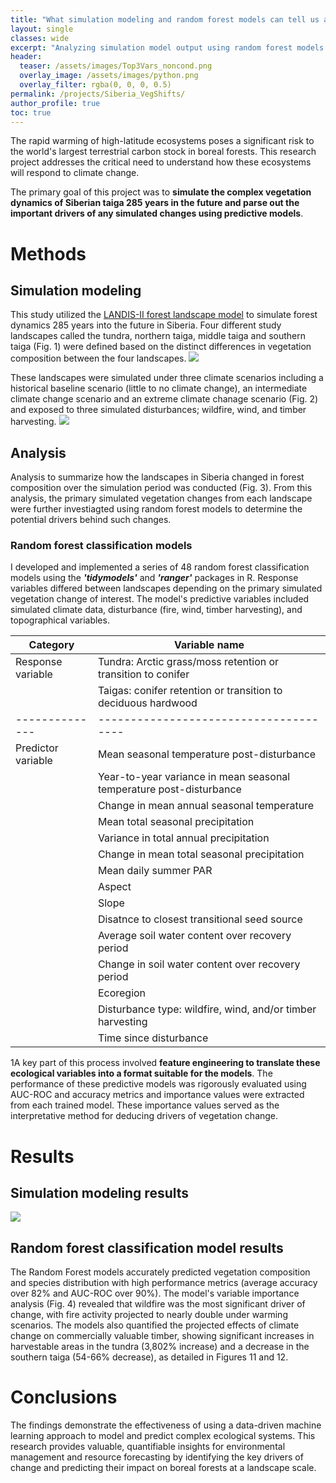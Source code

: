 ```yaml
---
title: "What simulation modeling and random forest models can tell us about the future of Siberian taiga"
layout: single
classes: wide
excerpt: "Analyzing simulation model output using random forest models and variable importance to investigate future changes in Siberian forests."
header:
  teaser: /assets/images/Top3Vars_noncond.png
  overlay_image: /assets/images/python.png
  overlay_filter: rgba(0, 0, 0, 0.5)
permalink: /projects/Siberia_VegShifts/
author_profile: true
toc: true
---
```

The rapid warming of high-latitude ecosystems poses a significant risk to the world's largest terrestrial carbon stock in boreal forests. This research project addresses the critical need to understand how these ecosystems will respond to climate change. 

The primary goal of this project was to **simulate the complex vegetation dynamics of Siberian taiga 285 years in the future and parse out the important drivers of any simulated changes using predictive models**.

# Methods
## Simulation modeling
This study utilized the [LANDIS-II forest landscape model](https://www.landis-ii.org/) to simulate forest dynamics 285 years into the future in Siberia. Four different study landscapes called the tundra, northern taiga, middle taiga and southern taiga (Fig. 1) were defined based on the distinct differences in vegetation composition between the four landscapes.
![](https://hana-matsumoto.github.io/assets/images/Figure1.png)

These landscapes were simulated under three climate scenarios including a historical baseline scenario (little to no climate change), an intermediate climate change scenario and an extreme climate chanage scenario (Fig. 2) and exposed to three simulated disturbances; wildfire, wind, and timber harvesting.
![](https://hana-matsumoto.github.io/assets/images/Figure2.png)

## Analysis
Analysis to summarize how the landscapes in Siberia changed in forest composition over the simulation period was conducted (Fig. 3). From this analysis, the primary simulated vegetation changes from each landscape were further investiagted using random forest models to determine the potential drivers behind such changes.

### Random forest classification models
I developed and implemented a series of 48 random forest classification models using the ***'tidymodels'*** and ***'ranger'*** packages in R. Response variables differed between landscapes depending on the primary simulated vegetation change of interest. The model's predictive variables included simulated climate data, disturbance (fire, wind, timber harvesting), and topographical variables. 

| Category | Variable name |
| ------- | -------------- |
| Response variable | Tundra: Arctic grass/moss retention or transition to conifer |
| | Taigas: conifer retention or transition to deciduous hardwood |
| -------------- | -------------------------------------- |
| Predictor variable | Mean seasonal temperature post-disturbance |
|                    | Year-to-year variance in mean seasonal temperature post-disturbance |
|                    | Change in mean annual seasonal temperature |
|                    | Mean total seasonal precipitation |
|                    | Variance in total annual precipitation |
|                    | Change in mean total seasonal precipitation |
|                    | Mean daily summer PAR |
|                    | Aspect |
|                    | Slope |
|                    | Disatnce to closest transitional seed source |
|                    | Average soil water content over recovery period |
|                    | Change in soil water content over recovery period |
|                    | Ecoregion |
|                    | Disturbance type: wildfire, wind, and/or timber harvesting |
|                    | Time since disturbance |


1A key part of this process involved **feature engineering to translate these ecological variables into a format suitable for the models**. The performance of these predictive models was rigorously evaluated using AUC-ROC and accuracy metrics and importance values were extracted from each trained model. These importance values served as the interpretative method for deducing drivers of vegetation change.

# Results
## Simulation modeling results
![](https://hana-matsumoto.github.io/assets/images/Figure4.png)

## Random forest classification model results
The Random Forest models accurately predicted vegetation composition and species distribution with high performance metrics (average accuracy over 82% and AUC-ROC over 90%). The model's variable importance analysis (Fig. 4) revealed that wildfire was the most significant driver of change, with fire activity projected to nearly double under warming scenarios. The models also quantified the projected effects of climate change on commercially valuable timber, showing significant increases in harvestable areas in the tundra (3,802% increase) and a decrease in the southern taiga (54-66% decrease), as detailed in Figures 11 and 12.

# Conclusions
The findings demonstrate the effectiveness of using a data-driven machine learning approach to model and predict complex ecological systems. This research provides valuable, quantifiable insights for environmental management and resource forecasting by identifying the key drivers of change and predicting their impact on boreal forests at a landscape scale.
